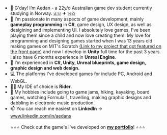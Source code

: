 - 👋 G'day! I’m Aedan - a 22y/o Australian game dev student currently studying in Norway. 🇦🇺 ✈ 🇳🇴
- 👀 I’m passionate in many aspects of game development, mainly **gameplay programming** in **C#**, game design, UX design, as well as desigining and implementing UI.  I absolutely love games, I've been playing them since a child and now love creating them. My love for programming and designing games started when I was 13 years old making games on MIT's Scratch [(Link to my project that got featured on the front page)](https://scratch.mit.edu/projects/11436928/)  and now I develop in **Unity** full time for the past 3 years. I also have 6 months experience in **Unreal Engine**.
- 🌱 I’m experienced in **C#, Unity, Unreal blueprints, game design, graphic design and web design.**
- 💻 The platforms I've developed games for include PC, Android and WebGL.
- 👨‍💻 My IDE of choice is **Rider**.
- 🛶 My hobbies include going to game jams, hiking, kayaking, board games, watching Formula 1, travelling, making graphic designs and dabbling in electronic music production.
- 📫 You can reach me easiest on **LinkedIn** -> www.linkedin.com/in/aedans
<br> <br>⭐⭐⭐ Check out the game's I've developed on <a href="https://aedan.site">**my portfolio**</a>! ⭐⭐⭐
